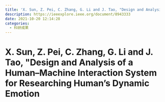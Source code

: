 ```yaml
---
title: 'X. Sun, Z. Pei, C. Zhang, G. Li and J. Tao, "Design and Analysis of a Human–Machine Interaction System for Researching Human’s Dynamic Emotion," in IEEE Transactions on Systems, Man, and Cybernetics: Systems, vol. 51, no. 10, pp. 6111-6121, Oct. 2021, doi: 10.1109/TSMC.2019.2958094.'
description: https://ieeexplore.ieee.org/document/8943333
date: 2021-10-20 12:14:28
categories:
  - 科研成果
---
```


# X. Sun, Z. Pei, C. Zhang, G. Li and J. Tao, "Design and Analysis of a Human–Machine Interaction System for Researching Human’s Dynamic Emotion
